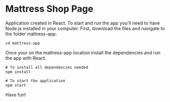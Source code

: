 # Mattress Shop Page

Application created in React.
To start and run the app you'll need to have Node.js installed in your computer.
First, download the files and navigate to the folder mattress-app:
```shell
cd mattress-app
```
Once your on the mattress-app location install the dependencies and run the app with React.
```shell
# To install all dependencies needed
npm install

# To start the application
npm start
```

Have fun!